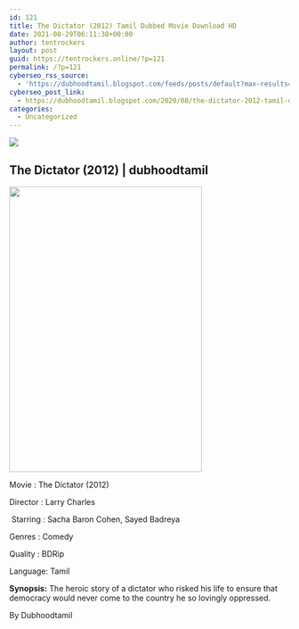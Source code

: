 ```yaml
---
id: 121
title: The Dictator (2012) Tamil Dubbed Movie Download HD
date: 2021-08-29T06:11:38+00:00
author: tentrockers
layout: post
guid: https://tentrockers.online/?p=121
permalink: /?p=121
cyberseo_rss_source:
  - 'https://dubhoodtamil.blogspot.com/feeds/posts/default?max-results=150&start-index=151'
cyberseo_post_link:
  - https://dubhoodtamil.blogspot.com/2020/08/the-dictator-2012-tamil-dubbed-hd.html
categories:
  - Uncategorized
---
```

<div class="media_block">
  <img src="https://1.bp.blogspot.com/-sd_Zjyyb5og/XzvO0-m92OI/AAAAAAAABCQ/hHii6tTupe0gn_eJf59TZEHsaktbIDIUwCLcBGAsYHQ/s72-w346-h512-c/images%2B%252827%2529.jpeg" class="media_thumbnail" />
</div>

## **The Dictator (2012) | dubhoodtamil**

<div class="separator">
  <a href="https://1.bp.blogspot.com/-sd_Zjyyb5og/XzvO0-m92OI/AAAAAAAABCQ/hHii6tTupe0gn_eJf59TZEHsaktbIDIUwCLcBGAsYHQ/s674/images%2B%252827%2529.jpeg"><img loading="lazy" border="0" data-original-height="674" data-original-width="455" height="512" src="https://1.bp.blogspot.com/-sd_Zjyyb5og/XzvO0-m92OI/AAAAAAAABCQ/hHii6tTupe0gn_eJf59TZEHsaktbIDIUwCLcBGAsYHQ/w346-h512/images%2B%252827%2529.jpeg" width="346" /></a>
</div>

Movie	<span></span>:	<span></span>The Dictator (2012)&nbsp;

Director	<span></span>:	<span></span>Larry Charles

&nbsp;Starring	<span></span>:	<span></span>Sacha Baron Cohen, Sayed Badreya&nbsp;

Genres	<span></span>:	<span></span>Comedy&nbsp;

Quality	<span></span>:	<span></span>BDRip

Language:	<span></span>Tamil&nbsp;

**Synopsis:** The heroic story of a dictator who risked his life to ensure that democracy would never come to the country he so lovingly oppressed.

By Dubhoodtamil